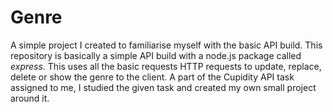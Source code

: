 # Genre
A simple project I created to familiarise myself with the basic API build.
This repository is basically a simple API build with a node.js package called *express*. This uses all the basic requests HTTP requests to update, replace, delete or show the genre to the client.
A part of the Cupidity API task assigned to me, I studied the given task and created my own small project around it.
